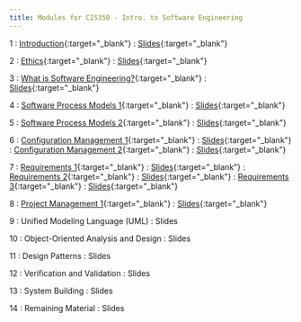 ```yaml
---
title: Modules for CIS350 - Intro. to Software Engineering
---
```


1
: [Introduction](../assets/slides/CIS350-1-Introduction.pdf){:target="_blank"}
  : [Slides](../assets/slides/CIS350-1-Introduction.pdf){:target="_blank"}

2
: [Ethics](../assets/slides/CIS350-2-Ethics.pdf){:target="_blank"}
  : [Slides](../assets/slides/CIS350-2-Ethics.pdf){:target="_blank"}


3
: [What is Software Engineering?](../assets/slides/CIS350-3-What_is_SE.pdf){:target="_blank"}
  : [Slides](../assets/slides/CIS350-3-What_is_SE.pdf){:target="_blank"}

4
: [Software Process Models 1](../assets/slides/CIS350-4-Process_Models_1.pdf){:target="_blank"}
  : [Slides](../assets/slides/CIS350-4-Process_Models_1.pdf){:target="_blank"}

5
: [Software Process Models 2](../assets/slides/CIS350-5-Process_Models_2.pdf){:target="_blank"}
  : [Slides](../assets/slides/CIS350-5-Process_Models_2.pdf){:target="_blank"}

6
: [Configuration Management 1](../assets/slides/CIS350-6-Configuration_Management_1.pdf){:target="_blank"}
  : [Slides](../assets/slides/CIS350-6-Configuration_Management_1.pdf){:target="_blank"}
: [Configuration Management 2](../assets/slides/CIS350-7-Configuration_Management_2.pdf){:target="_blank"}
  : [Slides](../assets/slides/CIS350-7-Configuration_Management_2.pdf){:target="_blank"}

7
: [Requirements 1](../assets/slides/CIS350-8-Requirements_1.pdf){:target="_blank"}
  : [Slides](../assets/slides/CIS350-8-Requirements_1.pdf){:target="_blank"}
: [Requirements 2](../assets/slides/CIS350-9-Requirements_2.pdf){:target="_blank"}
  : [Slides](../assets/slides/CIS350-9-Requirements_2.pdf){:target="_blank"}
: [Requirements 3](../assets/slides/CIS350-10-Requirements_3.pdf){:target="_blank"}
  : [Slides](../assets/slides/CIS350-10-Requirements_3.pdf){:target="_blank"}

8
: [Project Management 1](../assets/slides/CIS350-11-Project_Management_and_Planning_1.pdf){:target="_blank"}
  : [Slides](../assets/slides/CIS350-11-Project_Management_and_Planning_1.pdf){:target="_blank"}


9
: Unified Modeling Language (UML)
  : Slides

10
: Object-Oriented Analysis and Design
  : Slides

11
: Design Patterns
  : Slides

12
: Verification and Validation
  : Slides

13
: System Building
  : Slides

14
: Remaining Material
  : Slides
